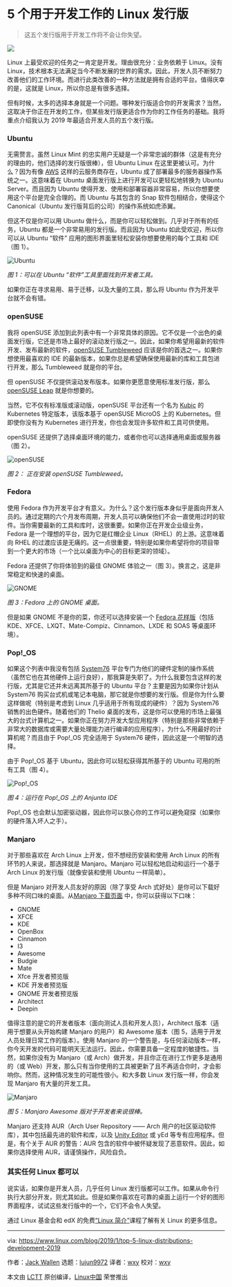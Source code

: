 [#]: collector: (lujun9972)
[#]: translator: (wxy)
[#]: reviewer: (wxy)
[#]: publisher: (wxy)
[#]: url: (https://linux.cn/article-10534-1.html)
[#]: subject: (Top 5 Linux Distributions for Development in 2019)
[#]: via: (https://www.linux.com/blog/2019/1/top-5-linux-distributions-development-2019)
[#]: author: (Jack Wallen https://www.linux.com/users/jlwallen)

5 个用于开发工作的 Linux 发行版
======

> 这五个发行版用于开发工作将不会让你失望。

![](https://www.linux.com/sites/lcom/files/styles/rendered_file/public/dev-main.jpg?itok=DEe9pYtb)

Linux 上最受欢迎的任务之一肯定是开发。理由很充分：业务依赖于 Linux。没有 Linux，技术根本无法满足当今不断发展的世界的需求。因此，开发人员不断努力改善他们的工作环境。而进行此类改善的一种方法就是拥有合适的平台。值得庆幸的是，这就是 Linux，所以你总是有很多选择。

但有时候，太多的选择本身就是一个问题。哪种发行版适合你的开发需求？当然，这取决于你正在开发的工作，但某些发行版更适合作为你的工作任务的基础。我将重点介绍我认为 2019 年最适合开发人员的五个发行版。

### Ubuntu

无需赘言。虽然 Linux Mint 的忠实用户无疑是一个非常忠诚的群体（这是有充分的理由的，他们选择的发行版很棒），但 Ubuntu Linux 在这里更被认可。为什么？因为有像 [AWS][1] 这样的云服务商存在，Ubuntu 成了部署最多的服务器操作系统之一。这意味着在 Ubuntu 桌面发行版上进行开发可以更轻松地转换为 Ubuntu Server。而且因为 Ubuntu 使得开发、使用和部署容器非常容易，所以你想要使用这个平台是完全合理的。而 Ubuntu 与其包含的 Snap 软件包相结合，使得这个 Canonical（Ubuntu 发行版背后的公司）的操作系统如虎添翼。

但这不仅是你可以用 Ubuntu 做什么，而是你可以轻松做到。几乎对于所有的任务，Ubuntu 都是一个非常易用的发行版。而且因为 Ubuntu 如此受欢迎，所以你可以从 Ubuntu “软件” 应用的图形界面里轻松安装你想要使用的每个工具和 IDE（图 1）。

![Ubuntu][3]

*图 1：可以在 Ubuntu “软件”工具里面找到开发者工具。*

如果你正在寻求易用、易于迁移，以及大量的工具，那么将 Ubuntu 作为开发平台就不会有错。

### openSUSE

我将 openSUSE 添加到此列表中有一个非常具体的原因。它不仅是一个出色的桌面发行版，它还是市场上最好的滚动发行版之一。因此，如果你希望用最新的软件开发、发布最新的软件，[openSUSE Tumbleweed][5] 应该是你的首选之一。如果你想使用最喜欢的 IDE 的最新版本，如果你总是希望确保使用最新的库和工具包进行开发，那么 Tumbleweed 就是你的平台。

但 openSUSE 不仅提供滚动发布版本。如果你更愿意使用标准发行版，那么 [openSUSE Leap][6] 就是你想要的。

当然，它不仅有标准版或滚动版，openSUSE 平台还有一个名为 [Kubic][7] 的 Kubernetes 特定版本，该版本基于 openSUSE MicroOS 上的 Kubernetes。但即使你没有为 Kubernetes 进行开发，你也会发现许多软件和工具可供使用。

openSUSE 还提供了选择桌面环境的能力，或者你也可以选择通用桌面或服务器（图 2）。

![openSUSE][9]

*图 2： 正在安装 openSUSE Tumbleweed。*

### Fedora

使用 Fedora 作为开发平台才有意义。为什么？这个发行版本身似乎是面向开发人员的。通过定期的六个月发布周期，开发人员可以确保他们不会一直使用过时的软件。当你需要最新的工具和库时，这很重要。如果你正在开发企业级业务，Fedora 是一个理想的平台，因为它是红帽企业 Linux（RHEL）的上游。这意味着向 RHEL 的过渡应该是无痛的。这一点很重要，特别是如果你希望将你的项目带到一个更大的市场（一个比以桌面为中心的目标更深的领域）。

Fedora 还提供了你将体验到的最佳 GNOME 体验之一（图 3）。换言之，这是非常稳定和快速的桌面。

![GNOME][11]

*图 3：Fedora 上的 GNOME 桌面。*

但是如果 GNOME 不是你的菜，你还可以选择安装一个 [Fedora 花样版][12]（包括 KDE、XFCE、LXQT、Mate-Compiz、Cinnamon、LXDE 和 SOAS 等桌面环境）。

### Pop!_OS

如果这个列表中我没有包括 [System76][13] 平台专门为他们的硬件定制的操作系统（虽然它也在其他硬件上运行良好），那我算是失职了。为什么我要包含这样的发行版，尤其是它还并未远离其所基于的 Ubuntu 平台？主要是因为如果你计划从 System76 购买台式机或笔记本电脑，那它就是你想要的发行版。但是你为什么要这样做呢（特别是考虑到 Linux 几乎适用于所有现成的硬件）？因为 System76 销售的出色硬件。随着他们的 Thelio 桌面的发布，这是你可以使用的市场上最强大的台式计算机之一。如果你正在努力开发大型应用程序（特别是那些非常依赖于非常大的数据库或需要大量处理能力进行编译的应用程序），为什么不用最好的计算机呢？而且由于 Pop!_OS 完全适用于 System76 硬件，因此这是一个明智的选择。

由于 Pop!_OS 基于 Ubuntu，因此你可以轻松获得其所基于的 Ubuntu 可用的所有工具（图 4）。

![Pop!_OS][15]

*图 4：运行在 Pop!_OS 上的 Anjunta IDE*

Pop!_OS 也会默认加密驱动器，因此你可以放心你的工作可以避免窥探（如果你的硬件落入坏人之手）。

### Manjaro

对于那些喜欢在 Arch Linux 上开发，但不想经历安装和使用 Arch Linux 的所有环节的人来说，那选择就是 Manjaro。Manjaro 可以轻松地启动和运行一个基于 Arch Linux 的发行版（就像安装和使用 Ubuntu 一样简单）。

但是 Manjaro 对开发人员友好的原因（除了享受 Arch 式好处）是你可以下载好多种不同口味的桌面。从[Manjaro 下载页面][16] 中，你可以获得以下口味：

  * GNOME
  * XFCE
  * KDE
  * OpenBox
  * Cinnamon
  * I3
  * Awesome
  * Budgie
  * Mate
  * Xfce 开发者预览版
  * KDE 开发者预览版
  * GNOME 开发者预览版
  * Architect
  * Deepin

值得注意的是它的开发者版本（面向测试人员和开发人员），Architect 版本（适用于想要从头开始构建 Manjaro 的用户）和 Awesome 版本（图 5，适用于开发人员处理日常工作的版本）。使用 Manjaro 的一个警告是，与任何滚动版本一样，你今天开发的代码可能明天无法运行。因此，你需要具备一定程度的敏捷性。当然，如果你没有为 Manjaro（或 Arch）做开发，并且你正在进行工作更多是通用的（或 Web）开发，那么只有当你使用的工具被更新了且不再适合你时，才会影响你。然而，这种情况发生的可能性很小。和大多数 Linux 发行版一样，你会发现 Manjaro 有大量的开发工具。

![Manjaro][18]

*图 5：Manjaro Awesome 版对于开发者来说很棒。*

Manjaro 还支持 AUR（Arch User Repository —— Arch 用户的社区驱动软件库），其中包括最先进的软件和库，以及 [Unity Editor][19] 或 yEd 等专有应用程序。但是，有个关于 AUR 的警告：AUR 包含的软件中被怀疑发现了恶意软件。因此，如果你选择使用 AUR，请谨慎操作，风险自负。

### 其实任何 Linux 都可以

说实话，如果你是开发人员，几乎任何 Linux 发行版都可以工作。如果从命令行执行大部分开发，则尤其如此。但是如果你喜欢在可靠的桌面上运行一个好的图形界面程序，试试这些发行版中的一个，它们不会令人失望。

通过 Linux 基金会和 edX 的免费[“Linux 简介”][20]课程了解有关 Linux 的更多信息。

--------------------------------------------------------------------------------

via: https://www.linux.com/blog/2019/1/top-5-linux-distributions-development-2019

作者：[Jack Wallen][a]
选题：[lujun9972][b]
译者：[wxy](https://github.com/wxy)
校对：[wxy](https://github.com/wxy)

本文由 [LCTT](https://github.com/LCTT/TranslateProject) 原创编译，[Linux中国](https://linux.cn/) 荣誉推出

[a]: https://www.linux.com/users/jlwallen
[b]: https://github.com/lujun9972
[1]: https://aws.amazon.com/
[2]: https://www.linux.com/files/images/dev1jpg
[3]: https://www.linux.com/sites/lcom/files/styles/rendered_file/public/dev_1.jpg?itok=7QJQWBKi (Ubuntu)
[4]: https://www.linux.com/licenses/category/used-permission
[5]: https://en.opensuse.org/Portal:Tumbleweed
[6]: https://en.opensuse.org/Portal:Leap
[7]: https://software.opensuse.org/distributions/tumbleweed
[8]: /files/images/dev2jpg
[9]: https://www.linux.com/sites/lcom/files/styles/rendered_file/public/dev_2.jpg?itok=1GJmpr1t (openSUSE)
[10]: /files/images/dev3jpg
[11]: https://www.linux.com/sites/lcom/files/styles/rendered_file/public/dev_3.jpg?itok=_6Ki4EOo (GNOME)
[12]: https://spins.fedoraproject.org/
[13]: https://system76.com/
[14]: /files/images/dev4jpg
[15]: https://www.linux.com/sites/lcom/files/styles/rendered_file/public/dev_4.jpg?itok=nNG2Ax24 (Pop!_OS)
[16]: https://manjaro.org/download/
[17]: /files/images/dev5jpg
[18]: https://www.linux.com/sites/lcom/files/styles/rendered_file/public/dev_5.jpg?itok=RGfF2UEi (Manjaro)
[19]: https://unity3d.com/unity/editor
[20]: https://training.linuxfoundation.org/linux-courses/system-administration-training/introduction-to-linux

